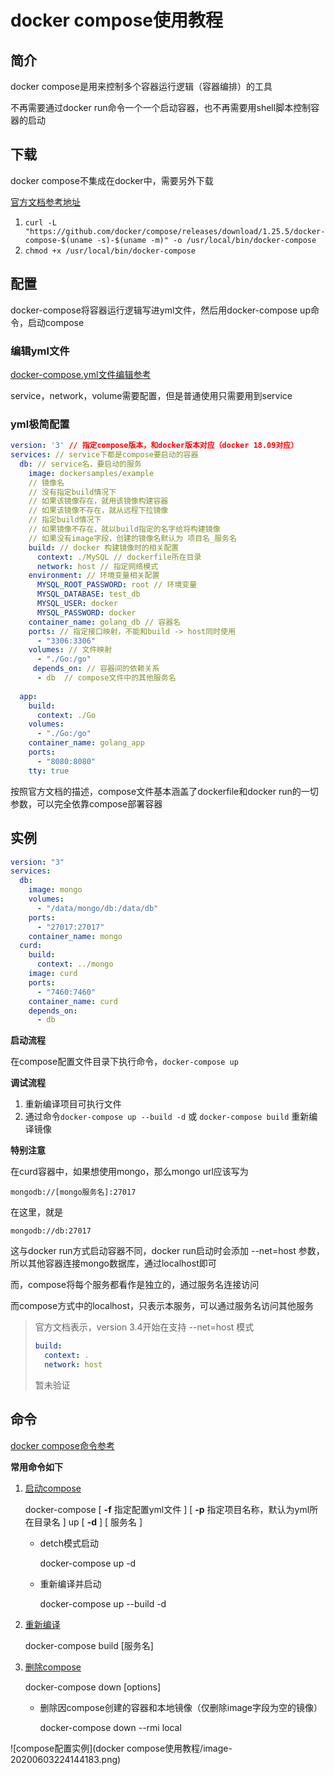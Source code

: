 # docker compose使用教程

## 简介

docker compose是用来控制多个容器运行逻辑（容器编排）的工具

不再需要通过docker run命令一个一个启动容器，也不再需要用shell脚本控制容器的启动

## 下载

docker compose不集成在docker中，需要另外下载

[官方文档参考地址](https://docs.docker.com/compose/install/)

1. `curl -L "https://github.com/docker/compose/releases/download/1.25.5/docker-compose-$(uname -s)-$(uname -m)" -o /usr/local/bin/docker-compose`
2. `chmod +x /usr/local/bin/docker-compose`

 ## 配置

docker-compose将容器运行逻辑写进yml文件，然后用docker-compose up命令，启动compose

### 编辑yml文件

[docker-compose.yml文件编辑参考](https://docs.docker.com/compose/compose-file/)

service，network，volume需要配置，但是普通使用只需要用到service

### yml极简配置

```yml
version: '3' // 指定compose版本，和docker版本对应（docker 18.09对应）
services: // service下都是compose要启动的容器
  db: // service名，要启动的服务
    image: dockersamples/example 
    // 镜像名
    // 没有指定build情况下
    // 如果该镜像存在，就用该镜像构建容器
    // 如果该镜像不存在，就从远程下拉镜像
    // 指定build情况下
    // 如果镜像不存在，就以build指定的名字给将构建镜像
    // 如果没有image字段，创建的镜像名默认为 项目名_服务名
    build: // docker 构建镜像时的相关配置
      context: ./MySQL // dockerfile所在目录
      network: host // 指定网络模式
    environment: // 环境变量相关配置
      MYSQL_ROOT_PASSWORD: root // 环境变量
      MYSQL_DATABASE: test_db
      MYSQL_USER: docker
      MYSQL_PASSWORD: docker
    container_name: golang_db // 容器名
    ports: // 指定接口映射，不能和build -> host同时使用
      - "3306:3306"
    volumes: // 文件映射
      - "./Go:/go"
     depends_on: // 容器间的依赖关系
      - db  // compose文件中的其他服务名
      
  app:
    build:
      context: ./Go
    volumes:
      - "./Go:/go"
    container_name: golang_app
    ports:
      - "8080:8080"
    tty: true
```



按照官方文档的描述，compose文件基本涵盖了dockerfile和docker run的一切参数，可以完全依靠compose部署容器



## 实例

```yml
version: "3"
services:
  db:
    image: mongo
    volumes:
      - "/data/mongo/db:/data/db"
    ports:
      - "27017:27017"
    container_name: mongo
  curd:
    build:
      context: ../mongo
    image: curd
    ports:
      - "7460:7460"
    container_name: curd
    depends_on:
      - db
```

**启动流程**

在compose配置文件目录下执行命令，`docker-compose up`

**调试流程**

1. 重新编译项目可执行文件
2. 通过命令`docker-compose up --build -d` 或 `docker-compose build` 重新编译镜像

**特别注意**

在curd容器中，如果想使用mongo，那么mongo url应该写为

`mongodb://[mongo服务名]:27017`

在这里，就是

`mongodb://db:27017`

这与docker run方式启动容器不同，docker run启动时会添加 --net=host 参数，所以其他容器连接mongo数据库，通过localhost即可

而，compose将每个服务都看作是独立的，通过服务名连接访问

而compose方式中的localhost，只表示本服务，可以通过服务名访问其他服务

> 官方文档表示，version 3.4开始在支持 --net=host 模式
>
> ```yml
> build:
>   context: .
>   network: host
> ```
>
> 暂未验证



## 命令

[docker compose命令参考](https://docs.docker.com/compose/reference/overview/)

**常用命令如下**

1. [启动compose](https://docs.docker.com/compose/reference/up/)

   docker-compose [ **-f** 指定配置yml文件 ] [ **-p** 指定项目名称，默认为yml所在目录名 ]  up  [ **-d** ]  [ 服务名 ] 

   + detch模式启动

     docker-compose up -d 

   + 重新编译并启动

     docker-compose up --build -d

2. [重新编译](https://docs.docker.com/compose/reference/build/)

   docker-compose build [服务名]

3. [删除compose](https://docs.docker.com/compose/reference/down/)

   docker-compose down [options]

   + 删除因compose创建的容器和本地镜像（仅删除image字段为空的镜像）

     docker-compose down --rmi local



![compose配置实例](docker compose使用教程/image-20200603224144183.png)





